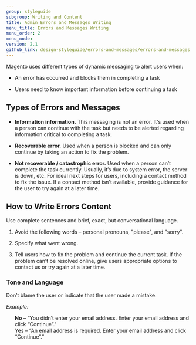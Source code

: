 ```yaml
---
group: styleguide
subgroup: Writing and Content
title: Admin Errors and Messages Writing
menu_title: Errors and Messages Writing
menu_order: 2
menu_node:
version: 2.1
github_link: design-styleguide/errors-and-messages/errors-and-messages.md
---
```

Magento uses different types of dynamic messaging to alert users when:

* An error has occurred and blocks them in completing a task

* Users need to know important information before continuing a task

## Types of Errors and Messages

* **Information information.** This messaging is not an error. It's used when a person can continue with the task but needs to be alerted regarding information critical to completing a task.

* **Recoverable error.** Used when a person is blocked and can only continue by taking an action to fix the problem.

* **Not recoverable / catastrophic error.** Used when a person can’t complete the task currently. Usually, it’s due to system error, the server is down, etc. For ideal next steps for users, including a contact method to fix the issue. If a contact method isn't available, provide guidance for the user to try again at a later time.

## How to Write Errors Content

Use complete sentences and brief, exact, but conversational language.

1. Avoid the following words – personal pronouns, "please", and "sorry".

2. Specify what went wrong.

3. Tell users how to fix the problem and continue the current task. If the problem can’t be resolved online, give users appropriate options to contact us or try again at a later time.

### Tone and Language

Don’t blame the user or indicate that the user made a mistake.

*Example:*

<ul style="list-style-type:none">
  <li><strong>No</strong> – “You didn’t enter your email address. Enter your email address and click “Continue”."</li>
  <li>Yes – “An email address is required. Enter your email address and click “Continue”.”</li>
</ul>  
<br>

